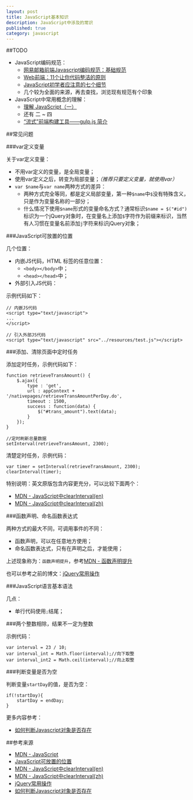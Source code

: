 ```yaml
---
layout: post
title: JavaScript基本知识
description: JavaScript中涉及的常识
published: true
category: javascript
---
```






##TODO

* JavaScript编码规范：
	* [网易邮箱前端Javascript编码规范：基础规范][网易邮箱前端Javascript编码规范：基础规范]
	* [Web前端：11个让你代码整洁的原则][Web前端：11个让你代码整洁的原则]
	* [JavaScript初学者应注意的七个细节][JavaScript初学者应注意的七个细节]
	* 几个较为全面的来源，再去查找，浏览现有规范有个印象
* JavaScript中常用概念的理解：
	* [理解 JavaScript（一）]
	* 还有 二 ~ 四
	* [“流式”前端构建工具——gulp.js 简介][“流式”前端构建工具——gulp.js 简介]





##常见问题


###var定义变量

关于var定义变量：

* 不用var定义的变量，是全局变量；
* 使用var定义之后，转变为局部变量；*（推荐只要定义变量，就使用var）*
* `var $name`与`var name`两种方式的差异：
	* 两种方式完全等同，都是定义局部变量，第一种`$name`中`$`没有特殊含义，只是作为变量名称的一部分；
	* 什么情况下使用`$name`形式的变量命名方式？通常标识`$name = $("#id")`标识为一个jQuery对象时，在变量名上添加`$`字符作为前缀来标识，当然有人习惯在变量名前添加`j`字符来标识jQuery对象；


###JavaScript可放置的位置

几个位置：

* 内嵌JS代码，HTML 标签的任意位置：
	* `<body></body>`中；
	* `<head></head>`中；
* 外部引入JS代码：

示例代码如下：

	// 内嵌JS代码
	<script type="text/javascript"> 
	...
	</script>

	// 引入外部JS代码
	<script type="text/javascript" src="../resources/test.js"></script>
	
###添加、清除页面中定时任务

添加定时任务，示例代码如下：

	function retrieveTransAmount() {
		$.ajax({
			type : 'get',
			url : appContext + '/nativepages/retrieveTransAmountPerDay.do',
			timeout : 1500,
			success : function(data) {
				$("#trans_amount").text(data);
			}
		});
	}

	//定时刷新总量数据
	setInterval(retrieveTransAmount, 2300);

清楚定时任务，示例代码：

	var timer = setInterval(retrieveTransAmount, 2300);
	clearInterval(timer);

特别说明：英文原版包含内容更充分，可以比较下面两个：

* [MDN - JavaScript中clearInterval(en)][MDN - JavaScript中clearInterval(en)]
* [MDN - JavaScript中clearInterval(zh)][MDN - JavaScript中clearInterval(zh)]


###函数声明、命名函数表达式

两种方式的最大不同，可调用事件的不同：

* 函数声明，可以在任意地方使用；
* 命名函数表达式，只有在声明之后，才能使用；

上述现象称为：`函数声明提升`，参考[MDN - 函数声明提升][MDN - 函数声明提升]

也可以参考之前的博文：[jQuery常用操作][jQuery常用操作]

###JavaScript语言基本语法

几点：

* 单行代码使用`;`结尾；


###两个整数相除，结果不一定为整数

示例代码：

	var interval = 23 / 10;
	var interval_int = Math.floor(interval);//向下取整
	var interval_int2 = Math.ceil(interval);//向上取整
	
###判断变量是否为空

判断变量`startDay`的值，是否为空：

	if(!startDay){
		startDay = endDay;
	}


更多内容参考：

* [如何判断Javascript对象是否存在][如何判断Javascript对象是否存在]


















##参考来源

* [MDN - JavaScript][MDN - JavaScript]
* [JavaScript可放置的位置][JavaScript可放置的位置]
* [MDN - JavaScript中clearInterval(en)][MDN - JavaScript中clearInterval(en)]
* [MDN - JavaScript中clearInterval(zh)][MDN - JavaScript中clearInterval(zh)]
* [jQuery常用操作][jQuery常用操作]
* [如何判断Javascript对象是否存在]










[NingG]:    http://ningg.github.com  "NingG"
[JavaScript可放置的位置]:				http://www.cainiao8.com/web/js_note/js_note_02_weizhi.html
[MDN - JavaScript]:						https://developer.mozilla.org/zh-CN/docs/Web/JavaScript
[MDN - JavaScript中clearInterval(en)]:	https://developer.mozilla.org/en-US/docs/Web/API/WindowTimers/clearInterval
[MDN - JavaScript中clearInterval(zh)]:	https://developer.mozilla.org/zh-CN/docs/Web/API/Window/clearInterval
[MDN - 函数声明提升]:					https://developer.mozilla.org/zh-CN/docs/Web/JavaScript/Reference/Statements/function

[网易邮箱前端Javascript编码规范：基础规范]:	http://blog.jobbole.com/19197/
[Web前端：11个让你代码整洁的原则]:				http://blog.jobbole.com/23617/
[JavaScript初学者应注意的七个细节]:			http://blog.jobbole.com/8481/
[理解 JavaScript（一）]:						http://segmentfault.com/a/1190000000347914
[“流式”前端构建工具——gulp.js 简介]:			http://segmentfault.com/a/1190000000435599


[jQuery常用操作]:								http://ningg.top/jquery-usage/
[如何判断Javascript对象是否存在]:				http://www.ruanyifeng.com/blog/2011/05/how_to_judge_the_existence_of_a_global_object_in_javascript.html
